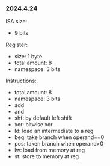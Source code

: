 ### 2024.4.24  

ISA size:
 - 9 bits  


Register:
- size: 1 byte
- total amount: 8 
- namespace: 3 bits

Instructions:
- total amount: 8 
- namespace: 3 bits
- add
- and
- shf: by default left shift
- xor: bitwise xor
- ld: load an intermediate to a reg
- beq: take branch when operand==0
- pos: taken branch when operand>0
- lw: load from memory at reg
- st: store to memory at reg
 
